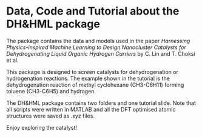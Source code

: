# Data, Code and Tutorial about the DH&HML package
The package contains the data and models used in the paper _Harnessing Physics-inspired Machine Learning to Design Nanocluster Catalysts for Dehydrogenating Liquid Organic Hydrogen Carriers_ by C. Lin and T. Choksi et al.

This package is designed to screen catalysts for dehydrogenation or hydrogenation reactions. The example shown in the tutorial is the dehydrogenation reaction of methyl cyclohexane (CH3-C6H11) forming toluene (CH3-C6H5) and hydrogen.

The DH&HML package contains two folders and one tutorial slide. Note that all scripts were written in MATLAB and all the DFT optimised atomic structures were saved as .xyz files.

Enjoy exploring the catalyst!
